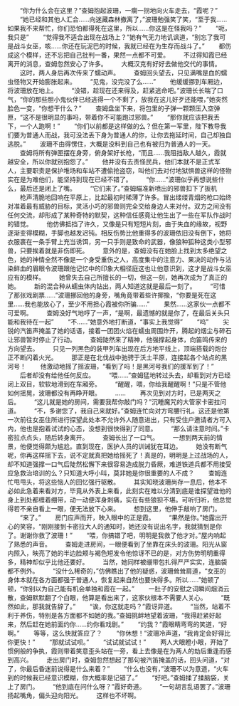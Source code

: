 　　“你为什么会在这里？”查姆抱起波珊，一瘸一拐地向火车走去，“霞呢？”
　　“她已经和其他人汇合……向迷藏森林撤离了，”波珊勉强笑了笑，“至于我……如果我不来帮忙，你们恐怕都得死在这里，所以……你这是在怪我吗？”
　　“呃，我只是”
　　“觉得我不适合出现在战场上？”她有气无力地讥讽道，“别忘了我可是战斗女巫，咳……你还在玩泥巴的时候，我就已经在为生存而战斗了。”
　　都伤成这个模样，还不忘把自己批判一番，果然一点都不可爱。
　　不过得知霞已经离开的消息，查姆忽然安心了许多。
　　大概汉克有好好去做他交代的事情。
　　这时，两人身后再次传来了蠕动声。
　　查姆回头望去，只见满嘴是血的蠕虫怪物又开始膨胀起来。
　　“见鬼，没完没了么……”
　　他缓缓挪到车厢边，将波珊放在地上。
　　“没错，趁现在还来得及，赶紧逃命吧。”波珊长长喘了口气，“你的那些胆小鬼伙伴已经逃得一个不剩了，放我在这儿好歹还能喂，”她突然脸色一变，“你想干什么？”
　　查姆盘坐下来，将包里的子弹一颗颗压入空弹匣，“这不是很明显的事吗，带着你不可能跑过邪兽。”
　　“那你就应该把我丢下，一个人跑啊！”
　　“你们以前都是这样做的么？但在第一军里，陛下教导我们要为普通人而战，我可没法丢下身为普通人的你，让你去拖延时间，自己却独自逃脱。”
　　波珊不由得愣住，大概是没料到自己也有被归为普通人的一天。
　　查姆将所有弹匣摆在身旁，俯身架好长枪，“而且……我阻挡敌人越久，霞就越安全，所以你就别抱怨了。”
　　他并没有去责怪民兵，他们本就不是正式军人，主要职责是保护堆场和车站不遭偷抢盗窃，叫他们去对付地狱惧兽这样的怪物实在是为难他们，能坚持到现在已经不错了。
　　“你……”波珊似乎再想说些什么，最后还是闭上了嘴。
　　“它们来了。”查姆瞄准新喷出的邪兽扣下了扳机
　　枪声清脆地回响在平原上，比起最初时稀薄了许多。冒出缕缕青烟的枪口始终对准着最有威胁的目标，灵活小巧的邪兽则完全交给身边人来对付。双方之间没有任何交流，却形成了某种奇特的默契，这种信任感竟让他生出了一些在军队作战时的错觉。
　　他仿佛抵挡了许久，又像是只有短短片刻，由于失血的缘故，视野逐渐变得模糊，手脚也越发迟钝。相反伤势比他重得多的波珊依旧没有倒下，她将衣服裹在一条手臂上充当诱饵，另一只手则是致命的武器，像狼种狐种这类小型邪兽，只要挨着就是非伤即死。
　　意外的是，查姆没有在她脸上找到太多绝望之色，她的神情全然不像是一个身受重伤之人，高度集中的注意力、果决的动作与沾染鲜血的眉眼令波珊跟他记忆中的印象大相径庭这也让他意识到，这才是战斗女巫应有的模样。
　　她曾失去自己所擅长的一切，但这一刻，她再次成为了真正的她。
　　新的混合种从蠕虫体内钻出，两人知道这就是最后一刻了。
　　“可惜了那张戏剧票……”波珊挪回他的身旁，嘴角竟带着些许揶揄，“你要是死在这里……我也能放心了，至少不用担心霞被你所骗……”
　　果然……这家伙一点都不可爱啊。
　　查姆没好气地哼了一声，“是啊，最遗憾的就是你了，在最后关头只能和我待在一起”
　　“不……”她意外地打断道，“事实上我觉得”
　　“呜”
　　尖锐的汽笛声掩盖了她的话语，接着一团团火焰在蠕虫周围炸开，腾起的烟尘与碎石让邪兽暂时停止了行动。
　　查姆陡然来了精神，他强撑起身体，向笛鸣传来的方向望去。
　　只见一列黑色的装甲列车出现在后方地平线上，顶端搭载的炮台正不断闪着火光。
　　那正是在北伐战中驰骋于沃土平原，连接起各个站点的黑河号！
　　他激动地摇了摇波珊，“看到了吗！是黑河号我们的援军到了！”
　　后者却没有给他任何反应。
　　“喂……”查姆猛地转过头去，却看到对方已经闭上双目，软软地滑到在车厢旁。
　　“醒醒，喂，你给我醒醒啊！”只是不管他如何摇晃，波珊都没有再睁开眼。
　　……
　　再次见到对方时，已是两天之后。
　　“这儿就是她的房间，需要我帮你敲门吗？”沉睡魔咒的大管家卡密拉问道。
　　“不，多谢您了，我自己来就好。”查姆连忙向对方弯腰行礼。这还是他第一次前往女巫住所进行探望此处本不允许外人随意进出，只有受住户邀请者方可入内，他也是抱着试试的心态，没想到很快得到了同意。
　　“那么请注意时间。”卡密拉点点头，随后转身离开。
　　查姆长出了一口气。
　　一想到两天前的情景，他便觉得颇为尴尬。直到现在，医护人员的训诫犹在耳边。
　　她没有断气呢，你再这样摇下去，说不定就真把她给摇死了！真是的，明明是上过战场的人，却不知道强撑一口气后陡然松懈下来很容易造成脱力昏厥，难道铁道兵都不用接受应急救治培训的么？只知道大呼小叫，莫非她是你很重要的人不成？
　　查姆连忙甩甩头，将这些恼人的回忆强行驱散。
　　其实知晓波珊尚存一息后，他本不必如此急着来看对方，毕竟从外表上来看，此刻实在难以分清到底是谁探望谁他的身上到处都缠着绷带，动一动便浑身刺痛，实在有些狼狈不堪。可听归听，他总觉得若不亲自看上一眼，便无法放下心来。
　　想到这里，他伸手敲响了房门。
　　“来了。”
　　房门应声而开，映入眼中的正是霞。
　　“果然是你。”她露出开心的笑容，“刚刚接到卡密拉大人的通知时，她还没有说出名字，我就猜到是你了。谢谢你救了波珊！”
　　“喂，你搞错了吧，明明是我救了他才对。”屋内响起了熟悉的声音。
　　查姆走进房间，一眼便看到了坐靠在床头的波珊。阳光从窗内照入，映亮了她的半边脸颊与褐色短发令他惊讶不已的是，对方伤势明明重得多，精神却似乎比他还要好。
　　当然，她同样被绷带包扎得严严实实，连脑袋都不例外。
　　“没什么稀奇的，”仿佛瞧出了他的疑惑，波珊耸耸肩道，“女巫的身体本就在各方面都强于普通人，恢复起来自然也要快得多。所以……”她顿了顿，“你别以为自己能有机会单独和霞在一起。”
　　一肚子的安慰之词瞬间烟消云散，查姆默默翻了个白眼，他算是看出来了，这家伙根本不需要人关心。
　　“既然如此，那我就告辞了。”
　　“诶，你这就走吗？”霞讶异道。
　　“当然，站着不利于养伤，特别是各方面都不如她的我。”查姆挑衅地望着波珊，“我得赶紧好起来，然后赶在她前面约你……约你看戏剧。”
　　“约我？”霞眼睛弯弯的笑道，“好啊。”
　　等等，这么快就答应了？
　　“你休想！”波珊冷声道，“我肯定会好得比你更快！”
　　“那就试试呗。”
　　“试试就试试！”
　　两人大眼瞪小眼，开始了惯例般的争执，霞则带着笑意歪头站在一旁，看上去像是在为两人的劫后重逢而感到高兴。
　　走出房门时，查姆忽然想起了那句被汽笛掩盖的话，回头问道，“对了，你最后昏迷前说得是什么来着？”
　　“什么也没有，”波珊不以为意道，“火车到的时候我已经意识模糊，你大概率是记错了。”
　　“好吧。”查姆揉了揉脑袋，关上了房门。
　　“他到底在问什么呀？”霞好奇道。
　　“一句胡言乱语罢了。”波珊扬起嘴角，偏头迎向阳光。
　　这样也不坏啊。